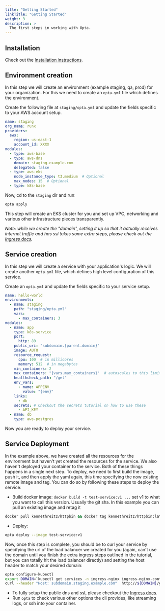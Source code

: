 ```yaml
---
title: "Getting Started"
linkTitle: "Getting Started"
weight: 3
description: >
  The first steps in working with Opta.
---
```



## Installation
Check out the [Installation instructions](/docs/installation).

## Environment creation
In this step we will create an environment (example staging, qa, prod) for your organization.
For this we need to create an `opta.yml` file which defines the environment.

Create the following file at `staging/opta.yml` and update the fields specific to your AWS account setup.
```yaml
name: staging
org_name: runx
providers:
  aws:
    region: us-east-1
    account_id: XXXX
modules:
  - type: aws-base
  - type: aws-dns
    domain: staging.example.com
    delegated: false
  - type: aws-eks
    node_instance_type: t3.medium  # Optional
    max_nodes: 15  # Optional
  - type: k8s-base
```

Now, cd to the `staging` dir and run:
```bash
opta apply
```

This step will create an EKS cluster for you and set up VPC, networking and various other infrastructure pieces transparently.

_Note: while we create the "domain", setting it up so that it actually receives internet traffic and has ssl takes some extra 
steps, please check out the [Ingress docs](/docs/tutorials/ingress)._

## Service creation
In this step we will create a service with your application's logic.
We will create another `opta.yml` file, which defines high level configuration of this service.

Create an `opta.yml` and update the fields specific to your service setup.

```yaml
name: hello-world
environments:
  - name: staging
    path: "staging/opta.yml"
    vars:
      - max_containers: 3
modules:
  - name: app
    type: k8s-service
    port:
      http: 80
    public_uri: "subdomain.{parent.domain}"
    image: AUTO
    resource_request:
      cpu: 100  # in millicores
      memory: 512  # in megabytes
    min_containers: 2
    max_containers: "{vars.max_containers}"  # autoscales to this limit
    healthcheck_path: "/get"
    env_vars:
      - name: APPENV
        value: "{env}"
    links:
      - db
    secrets: # Checkout the secrets tutorial on how to use these
      - API_KEY
  - name: db
    type: aws-postgres
```

Now you are ready to deploy your service.

## Service Deployment
In the example above, we have created all the resources for the environment but haven't yet created the resources for the service. We also haven't deployed your container to the service. Both of these things happens in a single next step. 
To deploy, we need to first build the image, push it, and then apply
the yaml again, this time specifying the now existing remote image and tag. You can do so by following these steps to 
deploy the service:

- Build docker image: `docker build -t test-service:v1 ...` set v1 to what you want to call this version. Usually the git sha. In this example you can pull an existing image and retag it
```bash
docker pull kennethreitz/httpbin && docker tag kennethreitz/httpbin:latest test-service:v1
```
- Deploy:
```bash
opta deploy --image test-service:v1
```

Now, once this step is complete, you should be to curl your service by specifying the url of the load balancer we
created for you (again, can't use the domain until you finish the extra ingress steps outlined in the tutorial, but
you can totally hit the load balancer directly) and setting the host header to match your desired domain:
```bash
opta configure-kubectl
export DOMAIN=`kubectl get services -n ingress-nginx ingress-nginx-controller --output jsonpath='{.status.loadBalancer.ingress[0].hostname}'`
curl --header "Host: subdomain.staging.example.com"  http://${DOMAIN}/get # NOTE: not https because ssl is part of the extra setup
```

- To fully setup the public dns and ssl, please checkout the [Ingress docs](/docs/tutorials/ingress).
- Run `opta` to check various other options the cli provides, like streaming logs, or ssh into your container.
